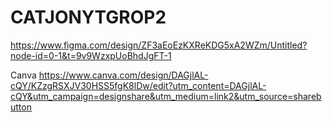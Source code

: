 # CATJONYTGROP2
https://www.figma.com/design/ZF3aEoEzKXReKDG5xA2WZm/Untitled?node-id=0-1&t=9v9WzxpUoBhdJgFT-1


 Canva
 https://www.canva.com/design/DAGjlAL-cQY/KZzgRSXJV30HSS5fgK8lDw/edit?utm_content=DAGjlAL-cQY&utm_campaign=designshare&utm_medium=link2&utm_source=sharebutton
